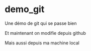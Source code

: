 # demo_git

Une démo de git qui se passe bien

Et maintenant on modifie depuis github

Mais aussi depuis ma machine local
